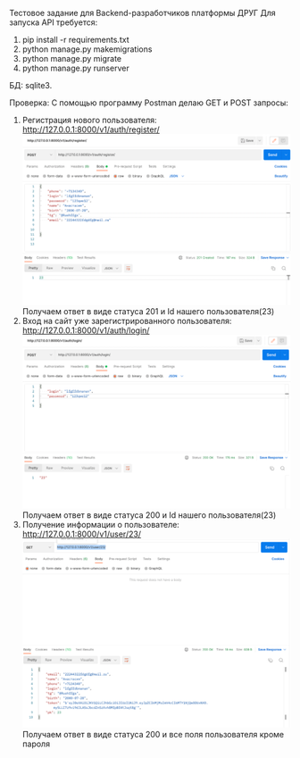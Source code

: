Тестовое задание для Backend-разработчиков платформы ДРУГ
Для запуска API требуется:
1) pip install -r requirements.txt
2) python manage.py makemigrations
3) python manage.py migrate
4) python manage.py runserver

БД: sqlite3.

Проверка:
C помощью программу Postman делаю GET и POST запросы:
1) Регистрация нового пользователя:
http://127.0.0.1:8000/v1/auth/register/
![img.png](img/img.png)
Получаем ответ в виде статуса 201 и Id нашего пользователя(23)
2) Вход на сайт уже зарегистрированного пользователя:
http://127.0.0.1:8000/v1/auth/login/ 
![img_1.png](img/img_1.png)
Получаем ответ в виде статуса 200 и Id нашего пользователя(23)
3) Получение информации о пользователе:
http://127.0.0.1:8000/v1/user/23/
![img_2.png](img/img_2.png)
Получаем ответ в виде статуса 200 и все поля пользователя кроме пароля